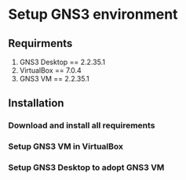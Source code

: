 # Setup GNS3 environment

## Requirments
1. GNS3 Desktop == 2.2.35.1
2. VirtualBox == 7.0.4
3. GNS3 VM == 2.2.35.1

## Installation
### Download and install all requirements
### Setup GNS3 VM in VirtualBox
### Setup GNS3 Desktop to adopt GNS3 VM
